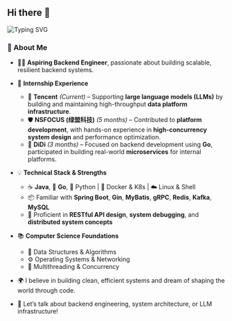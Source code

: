 ## Hi there 👋
![Typing SVG](https://readme-typing-svg.demolab.com/?lines=I+am+fzr365;Welcome+to+my+Github)


### 🚀 About Me

* 🧑‍💻 **Aspiring Backend Engineer**, passionate about building scalable, resilient backend systems.
* 💼 **Internship Experience**

  * 📍 **Tencent** *(Current)* – Supporting **large language models (LLMs)** by building and maintaining high-throughput **data platform infrastructure**.
  * 🛡️ **NSFOCUS (绿盟科技)** *(5 months)* – Contributed to **platform development**, with hands-on experience in **high-concurrency system design** and performance optimization.
  * 🚖 **DiDi** *(3 months)* – Focused on backend development using **Go**, participated in building real-world **microservices** for internal platforms.
* 💡 **Technical Stack & Strengths**

  * ☕ **Java**, 🐹 **Go**, 🐍 Python | 🐳 Docker & K8s | ☁️ Linux & Shell
  * 📦 Familiar with **Spring Boot**, **Gin**, **MyBatis**, **gRPC**, **Redis**, **Kafka**, **MySQL**
  * 🔬 Proficient in **RESTful API design**, **system debugging**, and **distributed system concepts**
* 📚 **Computer Science Foundations**

  * 🔢 Data Structures & Algorithms
  * ⚙️ Operating Systems & Networking
  * 🧵 Multithreading & Concurrency
* 🌍 I believe in building clean, efficient systems and dream of shaping the world through code.
* 💬 Let’s talk about backend engineering, system architecture, or LLM infrastructure!





